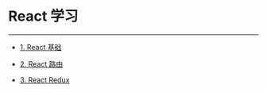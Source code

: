 # React 学习

------

- [1. React 基础](React基础.md)

- [2. React 路由](React路由.md)

- [3. React Redux](ReactRedux.md)
